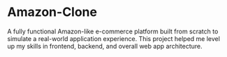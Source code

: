 # Amazon-Clone
 A fully functional Amazon-like e-commerce platform built from scratch to simulate a real-world application experience. This project helped me level up my skills in frontend, backend, and overall web app architecture.
